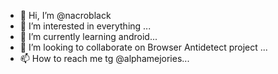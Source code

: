 - 👋 Hi, I’m @nacroblack
- 👀 I’m interested in everything ...
- 🌱 I’m currently learning android...
- 💞️ I’m looking to collaborate on Browser Antidetect project ...
- 📫 How to reach me tg @alphamejories...

<!---
nacroblack/nacroblack is a ✨ special ✨ repository because its `README.md` (this file) appears on your GitHub profile.
im new everything looks special for me .
--->
